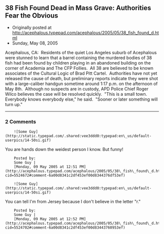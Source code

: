 ## 38 Fish Found Dead in Mass Grave: Authorities Fear the Obvious

 * Originally posted at http://acephalous.typepad.com/acephalous/2005/05/38_fish_found_d.html
 * Sunday, May 08, 2005



Acephalous, CA:  Residents of the quiet Los Angeles suburb of Acephalous were stunned to learn that a barrel containing the murdered bodies of 38 fish had been found by children playing in an abandoned building on the corner of Academia and The CFP Follies.  All 38 are believed to be known associates of the Cultural Logic of Brad Pitt Cartel.  Authorities have not yet released the cause of death, but preliminary reports indicate they were shot with a large-caliber handgun sometime around 1:17 p.m. on the afternoon of May 8th.  Although no suspects are in custody, APD Police Chief Roger Wilco believes the case will be resolved quickly.  "This is a small town.  Everybody knows everybody else," he said.  "Sooner or later something will turn up."

		

* * *

### 2 Comments 

		

                
[]()

	

		![Some Guy](http://static.typepad.com/.shared:vee3ddd0:typepad:en\_us/default-userpics/14-50si.gif)
	

	

		

You are hands down the weidest person I know. But funny!

	

		Posted by:
		Some Guy |
		[Monday, 09 May 2005 at 12:51 PM](http://acephalous.typepad.com/acephalous/2005/05/38\_fish\_found\_d.html?cid=5524672#comment-6a00d8341c2df453ef00d8344376df53ef)

[]()

	

		![Some Guy](http://static.typepad.com/.shared:vee3ddd0:typepad:en\_us/default-userpics/14-50si.gif)
	

	

		

You can tell I'm from Jersey because I don't believe in the letter "r."

	

		Posted by:
		Some Guy |
		[Monday, 09 May 2005 at 12:52 PM](http://acephalous.typepad.com/acephalous/2005/05/38\_fish\_found\_d.html?cid=5524702#comment-6a00d8341c2df453ef00d83443760953ef)

		

        